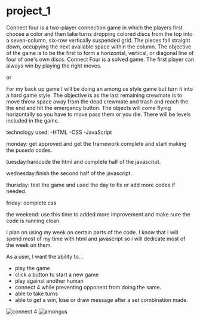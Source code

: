 # project_1
Connect four is a two-player connection game in which the players first choose a color and then take turns dropping colored discs from the top into a seven-column, six-row vertically suspended grid. The pieces fall straight down, occupying the next available space within the column. The objective of the game is to be the first to form a horizontal, vertical, or diagonal line of four of one's own discs. Connect Four is a solved game. The first player can always win by playing the right moves.

or

For my back up game I will be doing an among us style game but turn it into a hard game style. The objective is as the last remaining crewmate is to move throw space away from the dead crewmate and trash and reach the the end and hit the emergency button. The objects will come flying horizontally so you have to move pass them or you die. There will be levels included in the game.


technology used:
-HTML -CSS -JavaScript

monday: get approved and get the framework complete and start making the pusedo codes.

tuesday:hardcode the html and complete half of the javascript.

wednesday:finish the second half of the javascript.

thursday: test the game and used the day to fix or add more codes if needed.

friday: complete css

the weekend: use this time to added more improvement and make sure the code is running clean.


I plan on using my week on certain parts of the code. I know that i will spend most of my time with html and javascript so i will dedicate most of the week on them.


As a user, I want the ability to... 
  - play the game
  - click a button to start a new game
  - play against another human
  - connect 4 while preventing opponent from doing the same.
  - able to take turns
  - able to get a win, lose or draw message after a set combination made.


![connect 4](../../../Downloads/IMG_5982.png)
![amongus](../../../Downloads/idea1.png)